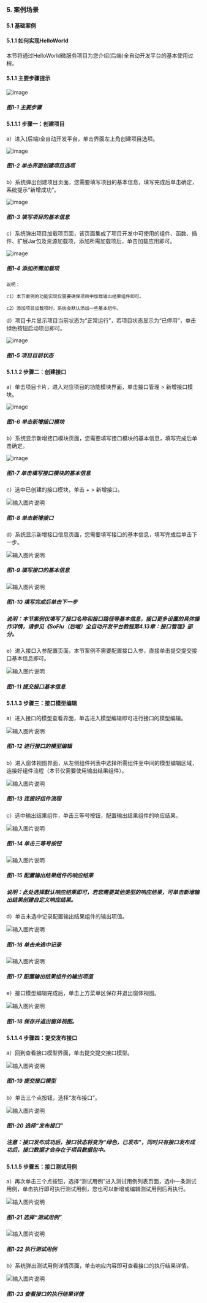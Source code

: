 ### 5. 案例场景

#### 5.1 基础案例

#### 5.1.1 如何实现HelloWorld

本节将通过HelloWorld微服务项目为您介绍(后端)全自动开发平台的基本使用过程。

#### 5.1.1 主要步骤提示

![image](https://user-images.githubusercontent.com/79617492/202153308-da360130-0327-48bb-bfd1-5a06c90abe50.png)

##### 图1-1 主要步骤

#### 5.1.1.1 步骤一：创建项目

a）进入(后端)全自动开发平台，单击界面左上角创建项目选项。

![image](https://user-images.githubusercontent.com/79617492/202153324-713bafc1-ab32-4ab9-8a61-ed86737f8581.png)

##### 图1-2 单击界面创建项目选项

b）系统弹出创建项目页面，您需要填写项目的基本信息，填写完成后单击确定，系统提示“新增成功”。

![image](https://user-images.githubusercontent.com/79617492/202153350-3b5637d9-f04c-4696-b3e9-8cef787dbbe2.png)

##### 图1-3 填写项目的基本信息

c）系统弹出项目加载项页面，该页面集成了项目开发中可使用的组件、函数、插件、扩展Jar包及资源加载项，添加所需加载项后，单击加载应用即可。

![image](https://user-images.githubusercontent.com/79617492/202153376-79d1f2de-db08-43f7-8432-fb4810261188.png)

##### 图1-4 添加所需加载项

```
说明：

c1）本节案例的功能实现仅需要确保项目中加载输出结果组件即可。

c2）添加项目加载项时，系统会默认添加一些基本组件。
```

d）项目卡片显示项目当前状态为“正常运行”，若项目状态显示为“已停用”，单击绿色按钮启动项目即可。

![image](https://user-images.githubusercontent.com/79617492/202153403-226d10c8-6faa-4140-bd11-67ca55e1ed97.png)

##### 图1-5 项目目前状态

#### 5.1.1.2 步骤二：创建接口

a）单击项目卡片，进入对应项目的功能模块界面，单击接口管理 > 新增接口模块。

![image](https://user-images.githubusercontent.com/79617492/202153428-20a4bdfb-9250-445a-94ba-1545513822a6.png)

##### 图1-6 单击新增接口模块

b）系统显示新增接口模块页面，您需要填写接口模块的基本信息，填写完成后单击确定。

![image](https://user-images.githubusercontent.com/79617492/202153447-3467c9c0-0137-4780-be40-281486500ff8.png)

##### 图1-7 单击填写接口模块的基本信息

c）选中已创建的接口模块，单击 + > 新增接口。

![输入图片说明](../../../../images/SoFlu%EF%BC%88%E5%90%8E%E7%AB%AF%EF%BC%89%E5%BC%80%E5%8F%91%E5%B9%B3%E5%8F%B0/1.%20%E6%9C%80%E6%96%B0%E7%89%88%E6%9C%AC%20-%20%E6%9B%B4%E6%96%B0%E6%97%A5%E6%9C%9F%20-%202022.10.08/5.%20%E6%A1%88%E4%BE%8B%E5%9C%BA%E6%99%AF/1.%20%E5%9F%BA%E7%A1%80%E6%A1%88%E4%BE%8B/1-8.png)

##### 图1-8 单击新增接口

d）系统显示新增接口信息页面，您需要填写接口的基本信息，填写完成后单击下一步。

![输入图片说明](../../../../images/SoFlu%EF%BC%88%E5%90%8E%E7%AB%AF%EF%BC%89%E5%BC%80%E5%8F%91%E5%B9%B3%E5%8F%B0/1.%20%E6%9C%80%E6%96%B0%E7%89%88%E6%9C%AC%20-%20%E6%9B%B4%E6%96%B0%E6%97%A5%E6%9C%9F%20-%202022.10.08/5.%20%E6%A1%88%E4%BE%8B%E5%9C%BA%E6%99%AF/1.%20%E5%9F%BA%E7%A1%80%E6%A1%88%E4%BE%8B/1-9.png)

##### 图1-9 填写接口的基本信息

![输入图片说明](../../../../images/SoFlu%EF%BC%88%E5%90%8E%E7%AB%AF%EF%BC%89%E5%BC%80%E5%8F%91%E5%B9%B3%E5%8F%B0/1.%20%E6%9C%80%E6%96%B0%E7%89%88%E6%9C%AC%20-%20%E6%9B%B4%E6%96%B0%E6%97%A5%E6%9C%9F%20-%202022.10.08/5.%20%E6%A1%88%E4%BE%8B%E5%9C%BA%E6%99%AF/1.%20%E5%9F%BA%E7%A1%80%E6%A1%88%E4%BE%8B/1-10.png)

##### 图1-10 填写完成后单击下一步

##### 说明：本节案例仅填写了接口名称和接口路径等基本信息，接口更多设置的具体操作详情，请参见《SoFlu（后端）全自动开发平台教程第4.13章：接口管理》部分。

e）进入接口入参配置页面，本节案例不需要配置接口入参，直接单击提交提交接口基本信息即可。

![输入图片说明](../../../../images/SoFlu%EF%BC%88%E5%90%8E%E7%AB%AF%EF%BC%89%E5%BC%80%E5%8F%91%E5%B9%B3%E5%8F%B0/1.%20%E6%9C%80%E6%96%B0%E7%89%88%E6%9C%AC%20-%20%E6%9B%B4%E6%96%B0%E6%97%A5%E6%9C%9F%20-%202022.10.08/5.%20%E6%A1%88%E4%BE%8B%E5%9C%BA%E6%99%AF/1.%20%E5%9F%BA%E7%A1%80%E6%A1%88%E4%BE%8B/1-11.png)

##### 图1-11 提交接口基本信息

#### 5.1.1.3 步骤三：接口模型编辑

a）进入接口的模型查看界面，单击进入模型编辑即可进行接口的模型编辑。

![输入图片说明](../../../../images/SoFlu%EF%BC%88%E5%90%8E%E7%AB%AF%EF%BC%89%E5%BC%80%E5%8F%91%E5%B9%B3%E5%8F%B0/1.%20%E6%9C%80%E6%96%B0%E7%89%88%E6%9C%AC%20-%20%E6%9B%B4%E6%96%B0%E6%97%A5%E6%9C%9F%20-%202022.10.08/5.%20%E6%A1%88%E4%BE%8B%E5%9C%BA%E6%99%AF/1.%20%E5%9F%BA%E7%A1%80%E6%A1%88%E4%BE%8B/1-12.png)

##### 图1-12 进行接口的模型编辑

b）进入窗体视图界面，从左侧组件列表中选择所需组件至中间的模型编辑区域，连接好组件流程（本节仅需要使用输出结果组件）。

![输入图片说明](../../../../images/SoFlu%EF%BC%88%E5%90%8E%E7%AB%AF%EF%BC%89%E5%BC%80%E5%8F%91%E5%B9%B3%E5%8F%B0/1.%20%E6%9C%80%E6%96%B0%E7%89%88%E6%9C%AC%20-%20%E6%9B%B4%E6%96%B0%E6%97%A5%E6%9C%9F%20-%202022.10.08/5.%20%E6%A1%88%E4%BE%8B%E5%9C%BA%E6%99%AF/1.%20%E5%9F%BA%E7%A1%80%E6%A1%88%E4%BE%8B/1-13.png)

##### 图1-13 连接好组件流程

c）选中输出结果组件，单击三等号按钮，配置输出结果组件的响应结果。

![输入图片说明](../../../../images/SoFlu%EF%BC%88%E5%90%8E%E7%AB%AF%EF%BC%89%E5%BC%80%E5%8F%91%E5%B9%B3%E5%8F%B0/1.%20%E6%9C%80%E6%96%B0%E7%89%88%E6%9C%AC%20-%20%E6%9B%B4%E6%96%B0%E6%97%A5%E6%9C%9F%20-%202022.10.08/5.%20%E6%A1%88%E4%BE%8B%E5%9C%BA%E6%99%AF/1.%20%E5%9F%BA%E7%A1%80%E6%A1%88%E4%BE%8B/1-14.png)

##### 图1-14 单击三等号按钮

![输入图片说明](../../../../images/SoFlu%EF%BC%88%E5%90%8E%E7%AB%AF%EF%BC%89%E5%BC%80%E5%8F%91%E5%B9%B3%E5%8F%B0/1.%20%E6%9C%80%E6%96%B0%E7%89%88%E6%9C%AC%20-%20%E6%9B%B4%E6%96%B0%E6%97%A5%E6%9C%9F%20-%202022.10.08/5.%20%E6%A1%88%E4%BE%8B%E5%9C%BA%E6%99%AF/1.%20%E5%9F%BA%E7%A1%80%E6%A1%88%E4%BE%8B/1-15.png)

##### 图1-15 配置输出结果组件的响应结果

##### 说明：此处选择默认响应结果即可，若您需要其他类型的响应结果，可单击新增输出结果创建自定义响应结果。

d）单击未选中记录配置输出结果组件的输出项值。

![输入图片说明](../../../../images/SoFlu%EF%BC%88%E5%90%8E%E7%AB%AF%EF%BC%89%E5%BC%80%E5%8F%91%E5%B9%B3%E5%8F%B0/1.%20%E6%9C%80%E6%96%B0%E7%89%88%E6%9C%AC%20-%20%E6%9B%B4%E6%96%B0%E6%97%A5%E6%9C%9F%20-%202022.10.08/5.%20%E6%A1%88%E4%BE%8B%E5%9C%BA%E6%99%AF/1.%20%E5%9F%BA%E7%A1%80%E6%A1%88%E4%BE%8B/1-16.png)

##### 图1-16 单击未选中记录

![输入图片说明](../../../../images/SoFlu%EF%BC%88%E5%90%8E%E7%AB%AF%EF%BC%89%E5%BC%80%E5%8F%91%E5%B9%B3%E5%8F%B0/1.%20%E6%9C%80%E6%96%B0%E7%89%88%E6%9C%AC%20-%20%E6%9B%B4%E6%96%B0%E6%97%A5%E6%9C%9F%20-%202022.10.08/5.%20%E6%A1%88%E4%BE%8B%E5%9C%BA%E6%99%AF/1.%20%E5%9F%BA%E7%A1%80%E6%A1%88%E4%BE%8B/1-17.png)

##### 图1-17 配置输出结果组件的输出项值

e）接口模型编辑完成后，单击上方菜单区保存并退出窗体视图。

![输入图片说明](../../../../images/SoFlu%EF%BC%88%E5%90%8E%E7%AB%AF%EF%BC%89%E5%BC%80%E5%8F%91%E5%B9%B3%E5%8F%B0/1.%20%E6%9C%80%E6%96%B0%E7%89%88%E6%9C%AC%20-%20%E6%9B%B4%E6%96%B0%E6%97%A5%E6%9C%9F%20-%202022.10.08/5.%20%E6%A1%88%E4%BE%8B%E5%9C%BA%E6%99%AF/1.%20%E5%9F%BA%E7%A1%80%E6%A1%88%E4%BE%8B/1-18.png)

##### 图1-18 保存并退出窗体视图。

#### 5.1.1.4 步骤四：提交发布接口

a）回到查看接口模型界面，单击提交提交接口模型。

![输入图片说明](../../../../images/SoFlu%EF%BC%88%E5%90%8E%E7%AB%AF%EF%BC%89%E5%BC%80%E5%8F%91%E5%B9%B3%E5%8F%B0/1.%20%E6%9C%80%E6%96%B0%E7%89%88%E6%9C%AC%20-%20%E6%9B%B4%E6%96%B0%E6%97%A5%E6%9C%9F%20-%202022.10.08/5.%20%E6%A1%88%E4%BE%8B%E5%9C%BA%E6%99%AF/1.%20%E5%9F%BA%E7%A1%80%E6%A1%88%E4%BE%8B/1-19.png)

##### 图1-19 提交接口模型

b）单击三个点按钮，选择“发布接口”。

![输入图片说明](../../../../images/SoFlu%EF%BC%88%E5%90%8E%E7%AB%AF%EF%BC%89%E5%BC%80%E5%8F%91%E5%B9%B3%E5%8F%B0/1.%20%E6%9C%80%E6%96%B0%E7%89%88%E6%9C%AC%20-%20%E6%9B%B4%E6%96%B0%E6%97%A5%E6%9C%9F%20-%202022.10.08/5.%20%E6%A1%88%E4%BE%8B%E5%9C%BA%E6%99%AF/1.%20%E5%9F%BA%E7%A1%80%E6%A1%88%E4%BE%8B/1-20.png)

##### 图1-20 选择“发布接口”

##### 注意：接口发布成功后，接口状态将变为“绿色，已发布”，同时只有接口发布成功后，接口数据才会存在于项目数据包中。

#### 5.1.1.5 步骤五：接口测试用例

a）再次单击三个点按钮，选择“测试用例”进入测试用例列表页面，选中一条测试用例，单击执行即可执行测试用例，您也可以新增或编辑测试用例后再执行。

![输入图片说明](../../../../images/SoFlu%EF%BC%88%E5%90%8E%E7%AB%AF%EF%BC%89%E5%BC%80%E5%8F%91%E5%B9%B3%E5%8F%B0/1.%20%E6%9C%80%E6%96%B0%E7%89%88%E6%9C%AC%20-%20%E6%9B%B4%E6%96%B0%E6%97%A5%E6%9C%9F%20-%202022.10.08/5.%20%E6%A1%88%E4%BE%8B%E5%9C%BA%E6%99%AF/1.%20%E5%9F%BA%E7%A1%80%E6%A1%88%E4%BE%8B/1-21.png)

##### 图1-21 选择“测试用例”

![输入图片说明](../../../../images/SoFlu%EF%BC%88%E5%90%8E%E7%AB%AF%EF%BC%89%E5%BC%80%E5%8F%91%E5%B9%B3%E5%8F%B0/1.%20%E6%9C%80%E6%96%B0%E7%89%88%E6%9C%AC%20-%20%E6%9B%B4%E6%96%B0%E6%97%A5%E6%9C%9F%20-%202022.10.08/5.%20%E6%A1%88%E4%BE%8B%E5%9C%BA%E6%99%AF/1.%20%E5%9F%BA%E7%A1%80%E6%A1%88%E4%BE%8B/1-22.png)

##### 图1-22 执行测试用例

b）系统弹出测试用例详情页面，单击响应内容即可查看接口的执行结果详情。

![输入图片说明](../../../../images/SoFlu%EF%BC%88%E5%90%8E%E7%AB%AF%EF%BC%89%E5%BC%80%E5%8F%91%E5%B9%B3%E5%8F%B0/1.%20%E6%9C%80%E6%96%B0%E7%89%88%E6%9C%AC%20-%20%E6%9B%B4%E6%96%B0%E6%97%A5%E6%9C%9F%20-%202022.10.08/5.%20%E6%A1%88%E4%BE%8B%E5%9C%BA%E6%99%AF/1.%20%E5%9F%BA%E7%A1%80%E6%A1%88%E4%BE%8B/1-23.png)

##### 图1-23 查看接口的执行结果详情

